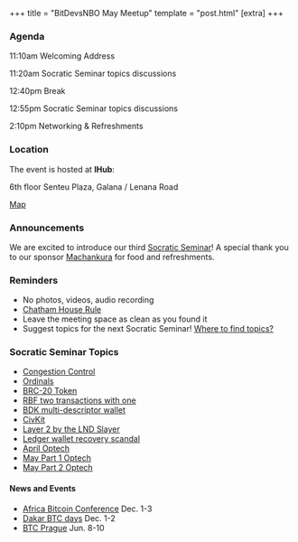  +++
 title = "BitDevsNBO May Meetup"
 template = "post.html"
 [extra]
 +++

 ### Agenda

 11:10am Welcoming Address

 11:20am Socratic Seminar topics discussions

 12:40pm Break

 12:55pm Socratic Seminar topics discussions

 2:10pm Networking & Refreshments

 ### Location

 The event is hosted at **IHub**:

 6th floor Senteu Plaza, 
 Galana / Lenana Road 

 [Map](https://www.google.com/maps/place/iHub/@-1.2891199,36.7809786,17z/data=!3m1!4b1!4m5!3m4!1s0x182f109996536c39:0x4eb6d6e1e16b4153!8m2!3d-1.2891199!4d36.7831673)  


 ### Announcements

 We are excited to introduce our third [Socratic Seminar](/about)! A special thank you to our 
 sponsor [Machankura](https://web.8333.mobi) for food and refreshments.

 ### Reminders

   - No photos, videos, audio recording
   - [Chatham House Rule](https://www.chathamhouse.org/about-us/chatham-house-rule)
   - Leave the meeting space as clean as you found it
   - Suggest topics for the next Socratic Seminar! [Where to find topics?](/about/find-topics)

 ### Socratic Seminar Topics

   - [Congestion Control](https://rubin.io/bitcoin/2021/12/09/advent-12/)
   - [Ordinals](https://docs.ordinals.com)
   - [BRC-20 Token](https://domo-2.gitbook.io/brc-20-experiment/)
   - [RBF two transactions with one](https://twitter.com/mononautical/status/1655752625525075971)
   - [BDK multi-descriptor wallet](https://github.com/bitcoindevkit/bdk/pull/966)
   - [CivKit](https://civkit.org)
   - [Layer 2 by the LND Slayer](https://www.arkpill.me)
   - [Ledger wallet recovery scandal](https://www.youtube.com/watch?v=9scIevuymZM)
   - [April Optech](https://bitcoinops.org/en/newsletters/2023/04/26/)
   - [May Part 1 Optech](https://bitcoinops.org/en/newsletters/2023/05/03/)
   - [May Part 2 Optech](https://bitcoinops.org/en/newsletters/2023/05/10/)
    
    

 #### News and Events

   - [Africa Bitcoin Conference](https://www.afrobitcoin.org) Dec. 1-3
   - [Dakar BTC days](https://dakarbitcoindays.com/) Dec. 1-2
   - [BTC Prague](https://www.btcprague.com) Jun. 8-10